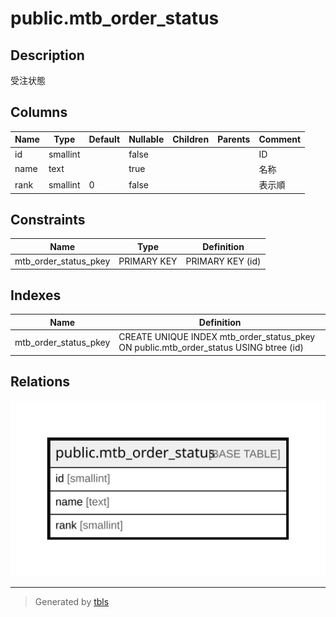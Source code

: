 # public.mtb_order_status

## Description

受注状態

## Columns

| Name | Type | Default | Nullable | Children | Parents | Comment |
| ---- | ---- | ------- | -------- | -------- | ------- | ------- |
| id | smallint |  | false |  |  | ID |
| name | text |  | true |  |  | 名称 |
| rank | smallint | 0 | false |  |  | 表示順 |

## Constraints

| Name | Type | Definition |
| ---- | ---- | ---------- |
| mtb_order_status_pkey | PRIMARY KEY | PRIMARY KEY (id) |

## Indexes

| Name | Definition |
| ---- | ---------- |
| mtb_order_status_pkey | CREATE UNIQUE INDEX mtb_order_status_pkey ON public.mtb_order_status USING btree (id) |

## Relations

![er](public.mtb_order_status.svg)

---

> Generated by [tbls](https://github.com/k1LoW/tbls)
